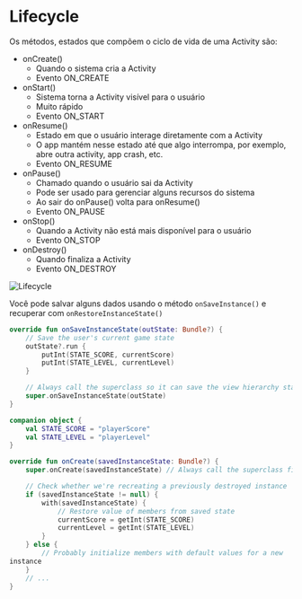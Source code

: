 # Lifecycle

Os métodos, estados que compõem o ciclo de vida de uma Activity são:
- onCreate()
	- Quando o sistema cria a Activity
	- Evento ON_CREATE
- onStart()
	- Sistema torna a Activity visível para o usuário
	- Muito rápido
	- Evento ON_START
- onResume()
	- Estado em que o usuário interage diretamente com a Activity
	- O app mantém nesse estado até que algo interrompa, por exemplo, abre 
	outra activity, app crash, etc.
	- Evento ON_RESUME
- onPause()
	- Chamado quando o usuário sai da Activity
	- Pode ser usado para gerenciar alguns recursos do sistema
	- Ao sair do onPause() volta para onResume()
	- Evento ON_PAUSE
- onStop()
	- Quando a Activity não está mais disponível para o usuário
	- Evento ON_STOP
- onDestroy()
	- Quando finaliza a Activity
	- Evento ON_DESTROY

![Lifecycle](https://developer.android.com/guide/components/images/activity_lifecycle.png)

Você pode salvar alguns dados usando o método ``onSaveInstance()`` e 
recuperar com ``onRestoreInstanceState()``

```kotlin
override fun onSaveInstanceState(outState: Bundle?) {
    // Save the user's current game state
    outState?.run {
        putInt(STATE_SCORE, currentScore)
        putInt(STATE_LEVEL, currentLevel)
    }

    // Always call the superclass so it can save the view hierarchy state
    super.onSaveInstanceState(outState)
}

companion object {
    val STATE_SCORE = "playerScore"
    val STATE_LEVEL = "playerLevel"
}
```

```kotlin
override fun onCreate(savedInstanceState: Bundle?) {
    super.onCreate(savedInstanceState) // Always call the superclass first

    // Check whether we're recreating a previously destroyed instance
    if (savedInstanceState != null) {
        with(savedInstanceState) {
            // Restore value of members from saved state
            currentScore = getInt(STATE_SCORE)
            currentLevel = getInt(STATE_LEVEL)
        }
    } else {
        // Probably initialize members with default values for a new 
instance
    }
    // ...
}
```

